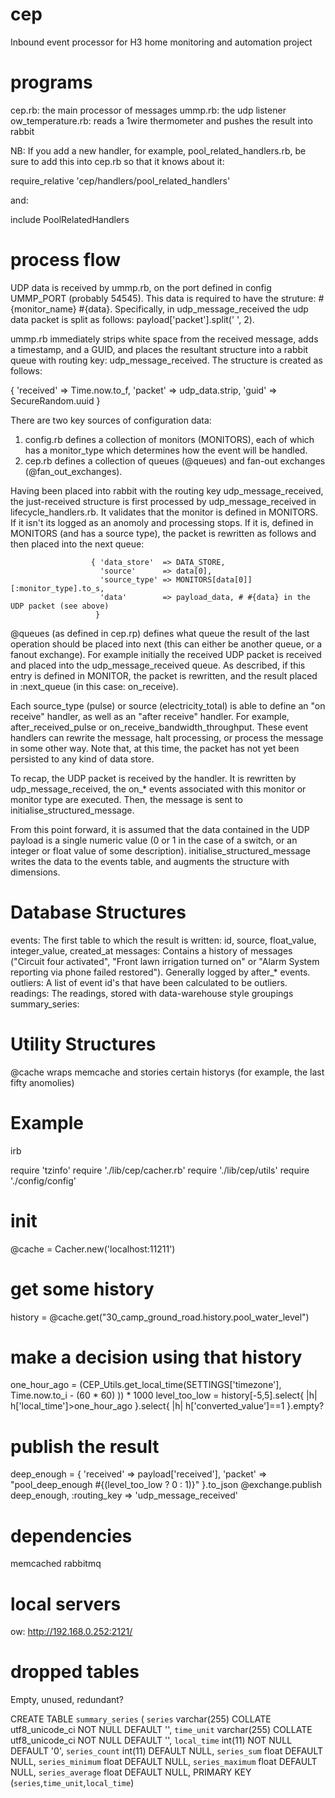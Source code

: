 cep
===

Inbound event processor for H3 home monitoring and automation project

programs
========

cep.rb:            the main processor of messages
ummp.rb:           the udp listener
ow_temperature.rb: reads a 1wire thermometer and pushes the result into rabbit

NB: If you add a new handler, for example, pool_related_handlers.rb, be sure to add this into
cep.rb so that it knows about it:

require_relative 'cep/handlers/pool_related_handlers'

and:

include PoolRelatedHandlers


process flow
============

UDP data is received by ummp.rb, on the port defined in config UMMP_PORT (probably 54545). This data is required to have the struture: #{monitor_name} #{data}. Specifically, in udp_message_received the udp data packet is split as follows: payload['packet'].split(' ', 2).

ummp.rb immediately strips white space from the received message, adds a timestamp, and a GUID, and places the resultant structure into a rabbit queue with routing key: udp_message_received. The structure is created as follows:

{ 'received' => Time.now.to_f, 'packet' => udp_data.strip, 'guid' => SecureRandom.uuid }

There are two key sources of configuration data:
1. config.rb defines a collection of monitors (MONITORS), each of which has a monitor_type which determines how the event will be handled.
2. cep.rb defines a collection of queues (@queues) and fan-out exchanges (@fan_out_exchanges).

Having been placed into rabbit with the routing key udp_message_received, the just-received structure is first processed by udp_message_received in lifecycle_handlers.rb. It validates that the monitor is defined in MONITORS. If it isn't its logged as an anomoly and processing stops. If it is, defined in MONITORS (and has a source type), the packet is rewritten as follows and then placed into the next queue:

                      { 'data_store'  => DATA_STORE,
                        'source'      => data[0],
                        'source_type' => MONITORS[data[0]][:monitor_type].to_s,
                        'data'        => payload_data, # #{data} in the UDP packet (see above)
                       }


@queues (as defined in cep.rp) defines what queue the result of the last operation should be placed into next (this can either be another queue, or a fanout exchange). For example initially the received UDP packet is received and placed into the udp_message_received queue. As described, if this entry is defined in MONITOR, the packet is rewritten, and the result placed in :next_queue (in this case: on_receive).

Each source_type (pulse) or source (electricity_total) is able to define an "on receive" handler, as well as an "after receive" handler. For example, after_received_pulse or on_receive_bandwidth_throughput. These event handlers can rewrite the message, halt processing, or process the message in some other way. Note that, at this time, the packet has not yet been persisted to any kind of data store.

To recap, the UDP packet is received by the handler. It is rewritten by udp_message_received, the on_* events associated with this monitor or monitor type are executed. Then, the message is sent to initialise_structured_message.

From this point forward, it is assumed that the data contained in the UDP payload is a single numeric value (0 or 1 in the case of a switch, or an integer or float value of some description). initialise_structured_message writes the data to the events table, and augments the structure with dimensions.

Database Structures
===================

events: The first table to which the result is written: id, source, float_value, integer_value, created_at
messages: Contains a history of messages ("Circuit four activated", "Front lawn irrigation turned on" or "Alarm System reporting via phone failed restored"). Generally logged by after_* events.
outliers: A list of event id's that have been calculated to be outliers.
readings: The readings, stored with data-warehouse style groupings
summary_series: 


Utility Structures
==================

@cache wraps memcache and stories certain historys (for example, the last fifty anomolies)


Example
=======
irb

require 'tzinfo'
require './lib/cep/cacher.rb'
require './lib/cep/utils'
require './config/config'

# init
@cache = Cacher.new('localhost:11211')

# get some history
history   = @cache.get("30_camp_ground_road.history.pool_water_level")

# make a decision using that history
one_hour_ago = (CEP_Utils.get_local_time(SETTINGS['timezone'], Time.now.to_i - (60 * 60) )) * 1000
level_too_low = history[-5,5].select{ |h| h['local_time']>one_hour_ago }.select{ |h| h['converted_value']==1 }.empty?

# publish the result
deep_enough = { 'received' => payload['received'], 'packet' => "pool_deep_enough #{(level_too_low ? 0 : 1)}" }.to_json
@exchange.publish deep_enough,   :routing_key => 'udp_message_received'


dependencies
============

memcached
rabbitmq

local servers
=============
ow: http://192.168.0.252:2121/




dropped tables
==============

Empty, unused, redundant?

CREATE TABLE `summary_series` (
  `series` varchar(255) COLLATE utf8_unicode_ci NOT NULL DEFAULT '',
  `time_unit` varchar(255) COLLATE utf8_unicode_ci NOT NULL DEFAULT '',
  `local_time` int(11) NOT NULL DEFAULT '0',
  `series_count` int(11) DEFAULT NULL,
  `series_sum` float DEFAULT NULL,
  `series_minimum` float DEFAULT NULL,
  `series_maximum` float DEFAULT NULL,
  `series_average` float DEFAULT NULL,
  PRIMARY KEY (`series`,`time_unit`,`local_time`)
